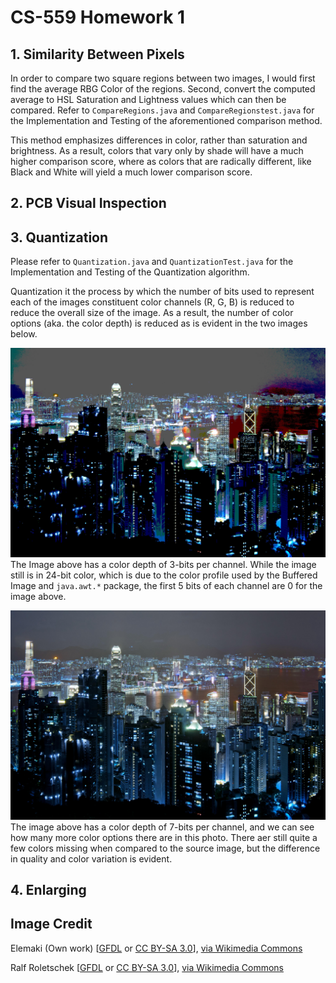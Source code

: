 CS-559 Homework 1
=================

## 1. Similarity Between Pixels
In order to compare two square regions between two images, I would first find the average RBG Color of the regions. Second, convert the computed average to HSL Saturation and Lightness values which can then be compared. Refer to `CompareRegions.java` and `CompareRegionstest.java` for the Implementation and Testing of the aforementioned comparison method.

This method emphasizes differences in color, rather than saturation and brightness. As a result, colors that vary only by shade will have a much higher comparison score, where as colors that are radically different, like Black and White will yield a much lower comparison score.

## 2. PCB Visual Inspection

## 3. Quantization
Please refer to `Quantization.java` and `QuantizationTest.java` for the Implementation and Testing of the Quantization algorithm.

Quantization it the process by which the number of bits used to represent each of the images constituent color channels (R, G, B) is reduced to reduce the overall size of the image. As a result, the number of color options (aka. the color depth) is reduced as is evident in the two images below. 

![Quantized Image with Low Color Depth](/output/quantize_low.jpg)
The Image above has a color depth of 3-bits per channel. While the image still is in 24-bit color, which is due to the color profile used by the Buffered Image and `java.awt.*` package, the first 5 bits of each channel are 0 for the image above.

![Quantized Image with Higher Color Depth](/output/quantize_high.jpg)
The image above has a color depth of 7-bits per channel, and we can see how many more color options there are in this photo. There aer still quite a few colors missing when compared to the source image, but the difference in quality and color variation is evident.

## 4. Enlarging



## Image Credit
Elemaki (Own work) [[GFDL](http://www.gnu.org/copyleft/fdl.html) or [CC BY-SA 3.0](http://creativecommons.org/licenses/by-sa/3.0)], [via Wikimedia Commons](https://commons.wikimedia.org/wiki/File%3A02.Trinidad_(59).JPG)  

Ralf Roletschek [[GFDL](http://www.gnu.org/copyleft/fdl.html) or [CC BY-SA 3.0](http://creativecommons.org/licenses/by-sa/3.0)], [via Wikimedia Commons](https://commons.wikimedia.org/wiki/File%3A13-08-09-peak-by-RalfR-01.jpg)